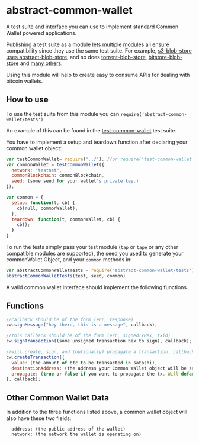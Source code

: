 # abstract-common-wallet
A test suite and interface you can use to implement standard Common Wallet powered applications.

Publishing a test suite as a module lets multiple modules all ensure compatibility since they use the same test suite. For example, [s3-blob-store uses abstract-blob-store](https://github.com/jb55/s3-blob-store), and so does [torrent-blob-store](https://github.com/mafintosh/torrent-blob-store), [bitstore-blob-store](https://github.com/blockai/bitstore-blob-store) and [many others](https://github.com/maxogden/abstract-blob-store#some-modules-that-use-this).

Using this module will help to create easy to consume APIs for dealing with bitcoin wallets.


## How to use

To use the test suite from this module you can `require('abstract-common-wallet/tests')`

An example of this can be found in the [test-common-wallet](https://github.com/andrewmalta13/test-common-wallet/blob/master/test/index.js) test suite.

You have to implement a setup and teardown function after declaring your common wallet object:

```js
var testCommonWallet= require('../'); //or require('test-common-wallet')
var commonWallet = testCommonWallet({
  network: "testnet",
  commonBlockchain: commonBlockchain,
  seed: (some seed for your wallet's private key.)
});

var common = {
  setup: function(t, cb) {
    cb(null, commonWallet);
  },
  teardown: function(t, commonWallet, cb) {
    cb();
  }
}
```

To run the tests simply pass your test module (`tap` or `tape` or any other compatible modules are supported), the seed you used to generate your commonWallet Object, and your `common` methods in:

```js
var abstractCommonWalletTests = require('abstract-common-wallet/tests')
abstractCommonWalletTests(test, seed, common)
```


A valid common wallet interface should implement the following functions. 

## Functions
```javascript
//callback should be of the form (err, response)
cw.signMessage("hey there, this is a message", callback);

//this callback should be of the form (err, signedTxHex, txid)
cw.signTransaction((some unsigned transaction hex to sign), callback);

//will create, sign, and (optionally) propagate a transaction. callback should be of (err, response)
cw.createTransaction({
  value: (the amount of btc to be transacted in satoshi),
  destinationAddress: (the address your Common Wallet object will be sending btc to),
  propagate: (true or false if you want to propagate the tx. Will default to false)
}, callback);
```

## Other Common Wallet Data

In addition to the three functions listed above, a common wallet object will also have these two fields:

```
  address: (the public address of the wallet)
  network: (the network the wallet is operating on)
```
